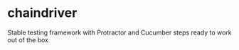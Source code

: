 # chaindriver
Stable testing framework with Protractor and Cucumber steps ready to work out of the box
